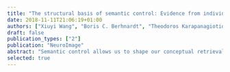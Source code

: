 ```yaml
---
title: "The structural basis of semantic control: Evidence from individual differences in cortical thickness"
date: 2018-11-11T21:06:19+01:00
authors: ["Xiuyi Wang", "Boris C. Berhnardt", "Theodoros Karapanagiotidis", "Irene de Caso", "<b><big>Tirso Rene del Jesus Gonzalez Alam</big></b>", "Zacharria Cotter", "Jonathan Smallwood", "Elizabeth Jefferies"]
draft: false
publication_types: ["2"]
publication: "NeuroImage"
abstract: "Semantic control allows us to shape our conceptual retrieval to suit the circumstances in a flexible way. Tasks requiring semantic control activate a large-scale network including left inferior prefrontal gyrus (IFG) and posterior middle temporal gyrus (pMTG) – this network responds when retrieval is focussed on weak as opposed to dominant associations. However, little is known about the biological basis of individual differences in this cognitive capacity: regions that are commonly activated in task-based fMRI may not relate to variation in controlled retrieval. The current study combined analyses of MRI-based cortical thickness with resting-state fMRI connectivity to identify structural markers of individual differences in semantic control. We found that participants who performed relatively well on tests of controlled semantic retrieval showed increased structural covariance between left pMTG and left anterior middle frontal gyrus (aMFG). This pattern of structural covariance was specific to semantic control and did not predict performance when harder non-semantic judgements were contrasted with easier semantic judgements. The intrinsic functional connectivity of these two regions forming a structural covariance network overlapped with previously-described semantic control regions, including bilateral IFG and intraparietal sulcus, and left posterior temporal cortex. These results add to our knowledge of the neural basis of semantic control in three ways: (i) Semantic control performance was predicted by the structural covariance network of left pMTG, a site that is less consistently activated than left IFG across studies. (ii) Our results provide further evidence that semantic control is at least partially separable from domain-general executive control. (iii) More flexible patterns of memory retrieval occurred when pMTG co-varied with distant regions in aMFG, as opposed to nearby visual, temporal or parietal lobe regions, providing further evidence that left prefrontal and posterior temporal areas form a distributed network for semantic control."
selected: true
---
```

